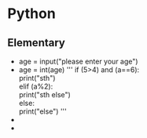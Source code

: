 # Python
## Elementary
* age = input("please enter your age")
* age = int(age)
'''
  if (5>4) and (a==6):  
    print("sth")  
 elif (a%2):  
    print("sth else")  
 else:  
    print("else")
  '''
*   
* 
